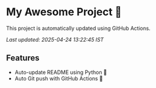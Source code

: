 # My Awesome Project 🚀

This project is automatically updated using GitHub Actions.

_Last updated: 2025-04-24 13:22:45 IST_

## Features
- Auto-update README using Python 🐍
- Auto Git push with GitHub Actions 🤖
